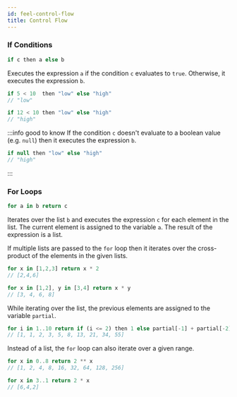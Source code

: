 ```yaml
---
id: feel-control-flow 
title: Control Flow
---
```


### If Conditions

```js
if c then a else b
```

Executes the expression `a` if the condition `c` evaluates to `true`. Otherwise, it executes the
expression `b`.

```js
if 5 < 10  then "low" else "high"
// "low"

if 12 < 10 then "low" else "high"
// "high"
```

:::info good to know 
If the condition `c` doesn't evaluate to a boolean value (e.g. `null`) then it
executes the expression `b`.

```js
if null then "low" else "high"
// "high"
```

:::

### For Loops

```js
for a in b return c
```

Iterates over the list `b` and executes the expression `c` for each element in the list. The current
element is assigned to the variable `a`. The result of the expression is a list.

If multiple lists are passed to the `for` loop then it iterates over the cross-product of the
elements in the given lists.

```js
for x in [1,2,3] return x * 2
// [2,4,6]

for x in [1,2], y in [3,4] return x * y
// [3, 4, 6, 8]
```

While iterating over the list, the previous elements are assigned to the variable `partial`.

```js
for i in 1..10 return if (i <= 2) then 1 else partial[-1] + partial[-2]
// [1, 1, 2, 3, 5, 8, 13, 21, 34, 55]
```

Instead of a list, the `for` loop can also iterate over a given range. 

```js
for x in 0..8 return 2 ** x
// [1, 2, 4, 8, 16, 32, 64, 128, 256]

for x in 3..1 return 2 * x
// [6,4,2]
```
